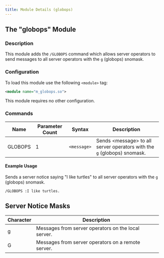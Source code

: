 ```yaml
---
title: Module Details (globops)
---
```


## The "globops" Module

### Description

This module adds the `/GLOBOPS` command which allows server operators to send messages to all server operators with the `g` (globops) snomask.

### Configuration

To load this module use the following `<module>` tag:

```xml
<module name="m_globops.so">
```

This module requires no other configuration.

### Commands

Name    | Parameter Count | Syntax      | Description
------- | --------------- | ----------- | -----------
GLOBOPS | 1               | `<message>` | Sends &lt;message&gt; to all server operators with the `g` (globops) snomask.

#### Example Usage

Sends a server notice saying "I like turtles" to all server operators with the `g` (globops) snomask.

```plaintext
/GLOBOPS :I like turtles.
```
## Server Notice Masks

Character | Description
--------- | -----------
g         | Messages from server operators on the local server.
G         | Messages from server operators on a remote server.
